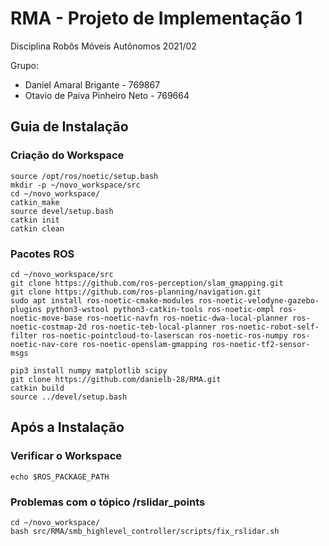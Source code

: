 # RMA - Projeto de Implementação 1
Disciplina Robôs Móveis Autônomos 2021/02

Grupo:
  - Daniel Amaral Brigante - 769867
  - Otavio de Paiva Pinheiro Neto - 769664

## Guia de Instalação

### Criação do Workspace 

```shell
source /opt/ros/noetic/setup.bash
mkdir -p ~/novo_workspace/src
cd ~/novo_workspace/
catkin_make
source devel/setup.bash
catkin init
catkin clean

```

### Pacotes ROS

```shell
cd ~/novo_workspace/src
git clone https://github.com/ros-perception/slam_gmapping.git
git clone https://github.com/ros-planning/navigation.git
sudo apt install ros-noetic-cmake-modules ros-noetic-velodyne-gazebo-plugins python3-wstool python3-catkin-tools ros-noetic-ompl ros-noetic-move-base ros-noetic-navfn ros-noetic-dwa-local-planner ros-noetic-costmap-2d ros-noetic-teb-local-planner ros-noetic-robot-self-filter ros-noetic-pointcloud-to-laserscan ros-noetic-ros-numpy ros-noetic-nav-core ros-noetic-openslam-gmapping ros-noetic-tf2-sensor-msgs 

pip3 install numpy matplotlib scipy
git clone https://github.com/danielb-28/RMA.git
catkin build
source ../devel/setup.bash
```
## Após a Instalação

### Verificar o Workspace

```shell
echo $ROS_PACKAGE_PATH 
```

### Problemas com o tópico /rslidar_points

```shell
cd ~/novo_workspace/
bash src/RMA/smb_highlevel_controller/scripts/fix_rslidar.sh
```
